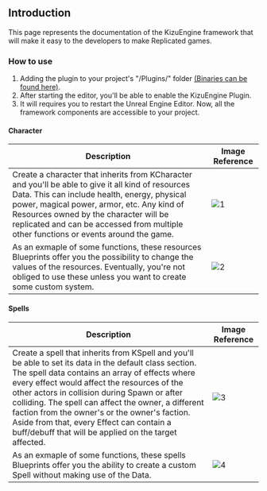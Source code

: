 ## Introduction

This page represents the documentation of the KizuEngine framework that will make it easy to the developers to make Replicated games. 

### How to use

1. Adding the plugin to your project's "/Plugins/" folder [(Binaries can be found here)](https://github.com/Hiro-KE/UE4-KizuEngine/releases). 
2. After starting the editor, you'll be able to enable the KizuEngine Plugin.
3. It will requires you to restart the Unreal Engine Editor. Now, all the framework components are accessible to your project.

#### Character

|Description|                      Image Reference                       |
|--------|--------|
|Create a character that inherits from KCharacter and you'll be able to give it all kind of resources Data. This can include health, energy, physical power, magical power, armor, etc. Any kind of Resources owned by the character will be replicated and can be accessed from multiple other functions or events around the game.|![1](https://hiro-ke.github.io/UE4-KizuEngine/wiki/images/CharacterData.png)|
|As an exmaple of some functions, these resources Blueprints offer you the possibility to change the values of the resources. Eventually, you're not obliged to use these unless you want to create some custom system.|![2](https://hiro-ke.github.io/UE4-KizuEngine/wiki/images/ResourcesBP.png)|

#### Spells
|Description|                      Image Reference                       |
|--------|--------|
|Create a spell that inherits from KSpell and you'll be able to set its data in the default class section. The spell data contains an array of effects where every effect would affect the resources of the other actors in collision during Spawn or after colliding. The spell can affect the owner, a different faction from the owner's or the owner's faction. Aside from that, every Effect can contain a buff/debuff that will be applied on the target affected.|![3](https://hiro-ke.github.io/UE4-KizuEngine/wiki/images/Spell.png)|
|As an exmaple of some functions, these spells Blueprints offer you the ability to create a custom Spell without making use of the Data.|![4](https://hiro-ke.github.io/UE4-KizuEngine/wiki/images/SpellsBP.png)|
